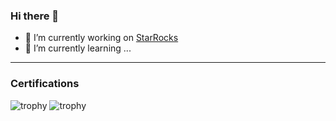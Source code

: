 ### Hi there 👋

- 🔭 I’m currently working on <a href=http://starrocks.io>StarRocks</a>
- 🌱 I’m currently learning ...

---

### Certifications

<p align=""> 
  <img src="https://images.credly.com/size/110x110/images/28452e24-9165-415a-9a06-80dbb835f08d/image.png" alt="trophy" />
  <img src="https://images.credly.com/size/110x110/images/6ba6b707-b2cc-4cd7-915e-0fed722885c3/image.png" alt="trophy" />
</p>
